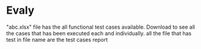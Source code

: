 # Evaly
"abc.xlsx" file has the all functional test cases available. Download to see all the cases that has been executed each and individually.
all the file that has test in file name are the test cases report
